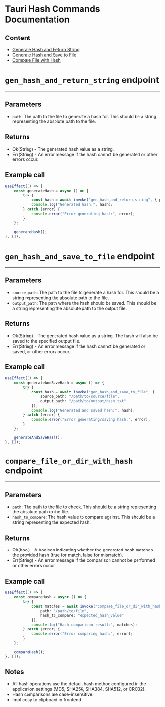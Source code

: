 # Tauri Hash Commands Documentation

## Content
- [Generate Hash and Return String](#gen_hash_and_return_string-endpoint)
- [Generate Hash and Save to File](#gen_hash_and_save_to_file-endpoint)
- [Compare File with Hash](#compare_file_or_dir_with_hash-endpoint)

# `gen_hash_and_return_string` endpoint

---
## Parameters
- `path`: The path to the file to generate a hash for. This should be a string representing the absolute path to the file.

## Returns
- Ok(String) - The generated hash value as a string.
- Err(String) - An error message if the hash cannot be generated or other errors occur.

## Example call
```typescript jsx
useEffect(() => {
    const generateHash = async () => {
        try {
            const hash = await invoke("gen_hash_and_return_string", { path: "/path/to/file" });
            console.log("Generated hash:", hash);
        } catch (error) {
            console.error("Error generating hash:", error);
        }
    };

    generateHash();
}, []);
```

# `gen_hash_and_save_to_file` endpoint

---
## Parameters
- `source_path`: The path to the file to generate a hash for. This should be a string representing the absolute path to the file.
- `output_path`: The path where the hash should be saved. This should be a string representing the absolute path to the output file.

## Returns
- Ok(String) - The generated hash value as a string. The hash will also be saved to the specified output file.
- Err(String) - An error message if the hash cannot be generated or saved, or other errors occur.

## Example call
```typescript jsx
useEffect(() => {
    const generateAndSaveHash = async () => {
        try {
            const hash = await invoke("gen_hash_and_save_to_file", { 
                source_path: "/path/to/source/file",
                output_path: "/path/to/output/hash.txt"
            });
            console.log("Generated and saved hash:", hash);
        } catch (error) {
            console.error("Error generating/saving hash:", error);
        }
    };

    generateAndSaveHash();
}, []);
```

# `compare_file_or_dir_with_hash` endpoint

---
## Parameters
- `path`: The path to the file to check. This should be a string representing the absolute path to the file.
- `hash_to_compare`: The hash value to compare against. This should be a string representing the expected hash.

## Returns
- Ok(bool) - A boolean indicating whether the generated hash matches the provided hash (true for match, false for mismatch).
- Err(String) - An error message if the comparison cannot be performed or other errors occur.

## Example call
```typescript jsx
useEffect(() => {
    const compareHash = async () => {
        try {
            const matches = await invoke("compare_file_or_dir_with_hash", { 
                path: "/path/to/file",
                hash_to_compare: "expected_hash_value"
            });
            console.log("Hash comparison result:", matches);
        } catch (error) {
            console.error("Error comparing hash:", error);
        }
    };

    compareHash();
}, []);
```

## Notes
- All hash operations use the default hash method configured in the application settings (MD5, SHA256, SHA384, SHA512, or CRC32).
- Hash comparisons are case-insensitive.
- Impl copy to clipboard in frontend
